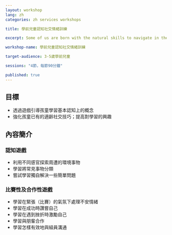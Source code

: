 ```yaml
---
layout: workshop
lang: zh
categories: zh services workshops

title: 學前兒童認知社交情緒訓練

excerpt: Some of us are born with the natural skills to navigate in the social world, yet some of us experience great difficulties.

workshop-name: 學前兒童認知社交情緒訓練

target-audience: 3-5歲學前兒童

sessions: "4節，每節90分鐘"

published: true
---
```


## 目標
* 透過遊戲引導孩童學習基本認知上的概念
* 強化孩童已有的適齡社交技巧；提高對學習的興趣

## 內容簡介
### 認知遊戲
* 利用不同感官探索周遭的環境事物
* 學習將常見事物分類
* 嘗試學習獨自解決一些簡單問題

### 比賽性及合作性遊戲
* 學習在緊張（比賽）的氣氛下處理不安情緒 * 學習在成功時讚嘗自己 * 學習在遇到挫折時激勵自己 * 學習與朋輩合作 * 學習怎樣有效地與組員溝通